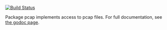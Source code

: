 [![Build Status](https://github.com/0intro/pcap/workflows/Go/badge.svg)](https://github.com/0intro/pcap/actions/workflows/go.yml)

Package pcap implements access to pcap files.
For full documentation, see [the godoc page](http://godoc.org/github.com/0intro/pcap).
